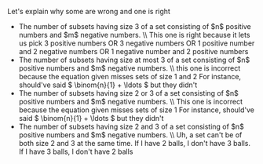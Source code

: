 Let's explain why some are wrong and one is right
<ul>
<li> The number of subsets having size 3 of a set consisting of $n$ positive numbers and $m$ negative numbers. \\
This one is right because it lets us pick 3 positive numbers OR 3 negative numbers OR 1 positive number and 2 negative numbers OR 1 negative number and 2 positive numbers
<li> The number of subsets having size at most 3 of a set consisting of $n$ positive numbers and $m$ negative numbers. \\
this one is incorrect because the equation given misses sets of size 1 and 2
For instance, should've said $ \binom{n}{1} + \ldots $ but they didn't
<li> The number of subsets having size 2 or 3 of a set consisting of $n$ positive numbers and $m$ negative numbers. \\
This one is incorrect because the equation given misses sets of size 1
For instance, should've said $ \binom{n}{1} + \ldots $ but they didn't
<li> The number of subsets having size 2 and 3 of a set consisting of $n$ positive numbers and $m$ negative numbers. \\
Uh, a set can't be of both size 2 and 3 at the same time. If I have 2 balls, I don't have 3 balls. If I have 3 balls, I don't have 2 balls
</ul>
